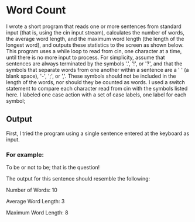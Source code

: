 # Word Count
I wrote a short program that reads one or more sentences from standard input (that is, using the cin input stream), calculates the number of words, the average word length, and the maximum word length (the length of the longest word), and outputs these statistics to the screen as shown below.  This program uses a while loop to read from cin, one character at a time, until there is no more input to process.  For simplicity, assume that sentences are always terminated by the symbols '.', '!', or '?', and that the symbols that separate words from one another within a sentence are a ' ' (a blank space), '-', ';', or ','.  These symbols should not be included in the length of the words, nor should they be counted as words.  I used a switch statement to compare each character read from cin with the symbols listed here. I labeled one case action with a set of case labels, one label for each symbol; 
## Output
First, I tried the program using a single sentence entered at the keyboard as input.  
### For example:

To be or not to be; that is the question!

The output for this sentence should resemble the following:

Number of Words: 10

Average Word Length: 3

Maximum Word Length: 8
